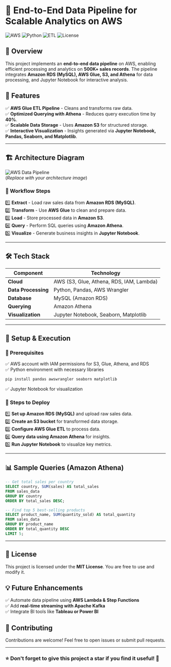 # 🚀 End-to-End Data Pipeline for Scalable Analytics on AWS

![AWS](https://img.shields.io/badge/AWS-Cloud-orange?style=flat-square)
![Python](https://img.shields.io/badge/Python-3.8-blue?style=flat-square)
![ETL](https://img.shields.io/badge/ETL-Pipeline-green?style=flat-square)
![License](https://img.shields.io/badge/License-MIT-lightgrey?style=flat-square)

## 📌 Overview  
This project implements an **end-to-end data pipeline** on AWS, enabling efficient processing and analytics on **500K+ sales records**. The pipeline integrates **Amazon RDS (MySQL), AWS Glue, S3, and Athena** for data processing, and Jupyter Notebook for interactive analysis.

## 🎯 Features  
✅ **AWS Glue ETL Pipeline** - Cleans and transforms raw data.  
✅ **Optimized Querying with Athena** - Reduces query execution time by **40%**.  
✅ **Scalable Data Storage** - Uses **Amazon S3** for structured storage.  
✅ **Interactive Visualization** - Insights generated via **Jupyter Notebook, Pandas, Seaborn, and Matplotlib**.

---

## 🏗️ Architecture Diagram

![AWS Data Pipeline](https://user-images.githubusercontent.com/your-image-url.png)  
(*Replace with your architecture image*)

### 🔹 Workflow Steps
1️⃣ **Extract** - Load raw sales data from **Amazon RDS (MySQL)**.  
2️⃣ **Transform** - Use **AWS Glue** to clean and prepare data.  
3️⃣ **Load** - Store processed data in **Amazon S3**.  
4️⃣ **Query** - Perform SQL queries using **Amazon Athena**.  
5️⃣ **Visualize** - Generate business insights in **Jupyter Notebook**.  

---

## 🛠️ Tech Stack
| Component  | Technology  |
|------------|------------|
| **Cloud**  | AWS (S3, Glue, Athena, RDS, IAM, Lambda) |
| **Data Processing** | Python, Pandas, AWS Wrangler |
| **Database** | MySQL (Amazon RDS) |
| **Querying** | Amazon Athena |
| **Visualization** | Jupyter Notebook, Seaborn, Matplotlib |

---

## 🚀 Setup & Execution  
### 📌 Prerequisites  
✅ AWS account with IAM permissions for S3, Glue, Athena, and RDS  
✅ Python environment with necessary libraries  
```sh
pip install pandas awswrangler seaborn matplotlib
```
✅ Jupyter Notebook for visualization  

### 🔹 Steps to Deploy
1️⃣ **Set up Amazon RDS (MySQL)** and upload raw sales data.  
2️⃣ **Create an S3 bucket** for transformed data storage.  
3️⃣ **Configure AWS Glue ETL** to process data.  
4️⃣ **Query data using Amazon Athena** for insights.  
5️⃣ **Run Jupyter Notebook** to visualize key metrics.  

---

## 📊 Sample Queries (Amazon Athena)
```sql
-- Get total sales per country
SELECT country, SUM(sales) AS total_sales 
FROM sales_data 
GROUP BY country 
ORDER BY total_sales DESC;
```

```sql
-- Find top 5 best-selling products
SELECT product_name, SUM(quantity_sold) AS total_quantity 
FROM sales_data 
GROUP BY product_name 
ORDER BY total_quantity DESC 
LIMIT 5;
```

---

## 📜 License  
This project is licensed under the **MIT License**. You are free to use and modify it. 

## 💡 Future Enhancements  
✅ Automate data pipeline using **AWS Lambda & Step Functions**  
✅ Add **real-time streaming with Apache Kafka**  
✅ Integrate BI tools like **Tableau or Power BI**  

## 🤝 Contributing  
Contributions are welcome! Feel free to open issues or submit pull requests.  

---

### ⭐ Don't forget to give this project a star if you find it useful! 🌟
